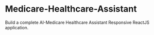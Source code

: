 # Medicare-Healthcare-Assistant

Build a complete AI-Medicare Healthcare Assistant Responsive ReactJS application.
